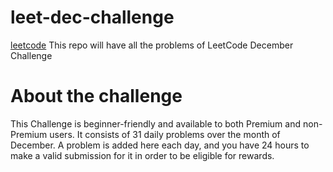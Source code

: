 # leet-dec-challenge 
[leetcode](https://leetcode.com/explore/challenge/card/december-leetcoding-challenge/)
This repo will have all the problems of LeetCode December Challenge

# About the challenge
This Challenge is beginner-friendly and available to both Premium and non-Premium users. It consists of 31 daily problems over the month of December. A problem is added here each day, and you have 24 hours to make a valid submission for it in order to be eligible for rewards.

